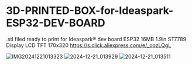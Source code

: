 # 3D-PRINTED-BOX-for-Ideaspark-ESP32-DEV-BOARD

.stl filed ready to print for Ideaspark® dev board ESP32 16MB 1.9in ST7789 Display LCD TFT 170x320
https://s.click.aliexpress.com/e/_oozLQgL

![IMG20241221013323](https://github.com/user-attachments/assets/57e14736-8581-4346-b54f-ffd7c5f014b1)
![2024-12-21_013929](https://github.com/user-attachments/assets/6840dcd6-36da-4840-bf66-042d2b46f36b)
![2024-12-21_013511](https://github.com/user-attachments/assets/db7d7405-18c7-4af5-a005-7126f5ef1aea)


